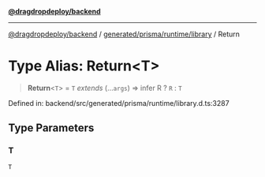 [**@dragdropdeploy/backend**](../../../../../README.md)

***

[@dragdropdeploy/backend](../../../../../README.md) / [generated/prisma/runtime/library](../README.md) / Return

# Type Alias: Return\<T\>

> **Return**\<`T`\> = `T` *extends* (...`args`) => infer R ? `R` : `T`

Defined in: backend/src/generated/prisma/runtime/library.d.ts:3287

## Type Parameters

### T

`T`
